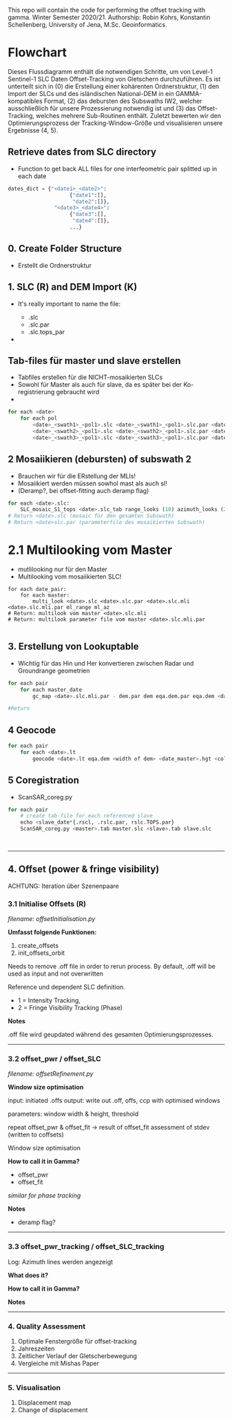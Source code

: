 This repo will contain the code for performing the offset tracking with gamma. Winter Semester 2020/21. Authorship:
Robin Kohrs, Konstantin Schellenberg, University of Jena, M.Sc. Geoinformatics.

# Flowchart

Dieses Flussdiagramm enthält die notwendigen Schritte, um von Level-1 Sentinel-1 SLC Daten Offset-Tracking von
Gletschern durchzuführen. Es ist unterteilt sich in (0) die Erstellung einer kohärenten Ordnerstruktur, (1) den 
Import der SLCs und des isländischen National-DEM in ein GAMMA-kompatibles Format, (2) das debursten des Subswaths
IW2, welcher ausschließlich für unsere Prozessierung notwendig ist und (3) das Offset-Tracking, welches mehrere
Sub-Routinen enthält. Zuletzt bewerten wir den Optimierungsprozess der Tracking-Window-Größe und visualisieren 
unsere Ergebnisse (4, 5).

## Retrieve dates from SLC directory
- Function to get back ALL files for one interfeometric pair splitted up in each date

```python
dates_dict = {"<date1>_<date2>":
                    {"date1":[],
                     "date2":[]},
               "<date3>_<date4>":
                    {"date3":[],
                     "date4":[]},
                    ...}
```

## 0. Create Folder Structure
- Erstellt die Ordnerstruktur

## 1. SLC (R) and DEM Import (K)
- It's really important to name the file: 
    + <date>_<swath>_<pol>.slc
    + <date>_<swath>_<pol>.slc.par
    + <date>_<swath>_<pol>.slc.tops_par

- 

 
## Tab-files für master und slave erstellen

- Tabfiles erstellen für die NICHT-mosaikierten SLCs
- Sowohl für Master als auch für slave, da es später bei der Ko-registrierung gebraucht wird
- 

```python
for each <date>
    for each pol
        <date>_<swath1>_<pol1>.slc <date>_<swath1>_<pol1>.slc.par <date>_<swath1>_<pol1>.slc.tops_par
        <date>_<swath2>_<pol1>.slc <date>_<swath2>_<pol1>.slc.par <date>_<swath2>_<pol1>.slc.tops_par
        <date>_<swath3>_<pol1>.slc <date>_<swath3>_<pol1>.slc.par <date>_<swath3>_<pol1>.slc.tops_par
```


## 2 Mosaiikieren (debursten) of subswath 2
- Brauchen wir für die ERstellung der MLIs!
- Mosaiikiert werden müssen sowhol mast als auch sl!
- (Deramp?, bei offset-fitting auch deramp flag) 


```python
for each <date>.slc:
    SLC_mosaic_S1_tops <date>.slc_tab range_looks (10) azimuth_looks (2) 
# Return <date>.slc (mosaic für den gesamten Subswath)
# Return <date>slc.par (parameterfile des mosaikierten Subswath)
```

# 2.1 Multilooking vom Master
- mutlilooking nur für den Master
- Multilooking vom mosaiikierten SLC!

```commandline
for each date_pair:
    for each master:
        multi_look <date>.slc <date>.slc.par <date>.slc.mli <date>.slc.mli.par ml_range ml_az
# Return: multilook vom master <date>.slc.mli
# Return: multilook parameter file vom master <date>.slc.mli.par
 
```



## 3. Erstellung von Lookuptable

- Wichtig für das Hin und Her konvertieren zwischen Radar und Groundrange geometrien

```python
for each pair
    for each master_date
        gc_map <date>.slc.mli.par - dem.par dem eqa.dem.par eqa.dem <date>.lt 3 1 <master_date>.sim_sar

#Return
```

## 4 Geocode

```python
for each pair
    for each <date>.lt
        geocode <date>.lt eqa.dem <width of dem> <date_master>.hgt <cols of master.mli> <rows of master.mli> 2 0 
```

## 5 Coregistration

- ScanSAR_coreg.py

```python
for each pair
    # create tab-file for each referenced slave
    echo <slave_date*{.rscl, .rslc.par, rslc.TOPS.par}
    ScanSAR_coreg.py <master>.tab master.slc <slave>.tab slave.slc
    
```

```python

```

***

## 4. Offset (power & fringe visibility)
ACHTUNG: Iteration über Szenenpaare


### 3.1 Initialise Offsets (R)
_filename: offsetInitialisation.py_

**Umfasst folgende Funktionen:**
1. create_offsets
2. init_offsets_orbit

Needs to remove .off file in order to rerun process. By default, .off will be used as input and not overwritten

Reference und dependent SLC definition. 
- 1 = Intensity Tracking, 
- 2 = Fringe Visibility Tracking (Phase)

**Notes**

.off file wird geupdated während des gesamten Optimierungsprozesses.

***

### 3.2 offset_pwr / offset_SLC
_filename: offsetRefinement.py_

**Window size optimisation**

input: initiated .offs
output: write out .off, offs, ccp with optimised windows

parameters: window width & height, threshold

repeat offset_pwr & offset_fit -> result of offset_fit assessment of stdev (written to coffsets)

Window size optimisation



**How to call it in Gamma?**

- offset_pwr
- offset_fit

_similar for phase tracking_

**Notes**

- deramp flag?

***

### 3.3 offset_pwr_tracking / offset_SLC_tracking

Log: Azimuth lines werden angezeigt

**What does it?**

**How to call it in Gamma?**

**Notes**

***

### 4. Quality Assessment

1. Optimale Fenstergröße für offset-tracking
2. Jahreszeiten
3. Zeitlicher Verlauf der Gletscherbewegung
4. Vergleiche mit Mishas Paper

***

### 5. Visualisation

1. Displacement map
2. Change of displacement


